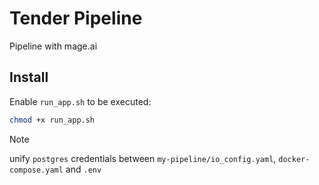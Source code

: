 # Tender Pipeline
Pipeline with mage.ai

## Install
Enable `run_app.sh` to be executed:
```sh
chmod +x run_app.sh
```

> [!NOTE]  
> unify `postgres` credentials between `my-pipeline/io_config.yaml`, `docker-compose.yaml` and `.env`